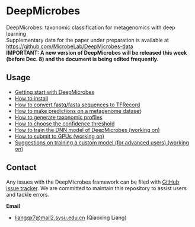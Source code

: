 # DeepMicrobes

DeepMicrobes: taxonomic classification for metagenomics with deep learning <br>
Supplementary data for the paper under preparation is available at https://github.com/MicrobeLab/DeepMicrobes-data <br>
<b>IMPORTANT: A new version of DeepMicrobes will be released this week (before Dec. 8) and the document is being edited frequently. </b>

## Usage

* [Getting start with DeepMicrobes](https://github.com/MicrobeLab/DeepMicrobes/blob/master/document/example.md)
* [How to install](https://github.com/MicrobeLab/DeepMicrobes/blob/master/document/install.md)
* [How to convert fastq/fasta sequences to TFRecord](https://github.com/MicrobeLab/DeepMicrobes/blob/master/document/tfrecord.md)
* [How to make predictions on a metagenome dataset](https://github.com/MicrobeLab/DeepMicrobes/blob/master/document/prediction.md)
* [How to generate taxonomic profiles](https://github.com/MicrobeLab/DeepMicrobes/blob/master/document/profile.md)
* [How to choose the confidence threshold](https://github.com/MicrobeLab/DeepMicrobes/blob/master/document/confidence.md)
* [How to train the DNN model of DeepMicrobes (working on)](https://github.com/MicrobeLab/DeepMicrobes/blob/master/document/train.md)
* [How to submit to GPUs (working on)](https://github.com/MicrobeLab/DeepMicrobes/blob/master/document/train.md)
* [Suggestions on training a custom model (for advanced users) (working on)](https://github.com/MicrobeLab/DeepMicrobes/blob/master/document/custom.md)



## Contact

Any issues with the DeepMicrobes framework can be filed with [GitHub issue tracker](https://github.com/MicrobeLab/DeepMicrobes/issues).
We are committed to maintain this repository to assist users and tackle errors. 

<b>Email</b>
* liangqx7@mail2.sysu.edu.cn (Qiaoxing Liang)
